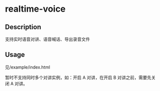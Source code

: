 # realtime-voice

## Description
支持实时语音对讲、语音喊话、导出录音文件

## Usage
见/example/index.html

暂时不支持同时多个对讲实例，如：开启 A 对讲，在开启 B 对讲之前，需要先关闭 A 对讲。
